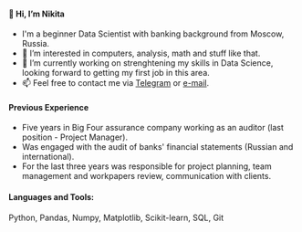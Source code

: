 #### 👋 Hi, I’m Nikita
- I'm a beginner Data Scientist with banking background from Moscow, Russia.
- 👀 I’m interested in computers, analysis, math and stuff like that.
- 🌱 I’m currently working on strenghtening my skills in Data Science, looking forward to getting my first job in this area.
- 📫 Feel free to contact me via [Telegram](https://t.me/ronin_nikita) or <a href="mailto:ronin.nikita@yandex.ru">e-mail</a>.

#### Previous Experience
- Five years in Big Four assurance company working as an auditor (last position - Project Manager).
- Was engaged with the audit of banks' financial statements (Russian and international).  
- For the last three years was responsible for project planning, team management and workpapers review, communication with clients.  

#### Languages and Tools: 
Python, Pandas, Numpy, Matplotlib, Scikit-learn, SQL, Git


<!---
ILWT/ILWT is a ✨ special ✨ repository because its `README.md` (this file) appears on your GitHub profile.
You can click the Preview link to take a look at your changes.
--->

